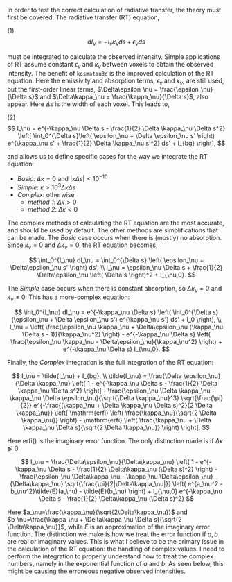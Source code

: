 In order to test the correct calculation of radiative transfer, the theory must first be covered. The radiative transfer (RT) equation,

(1)
$$
dI_\nu = - I_\nu \kappa_\nu ds + \epsilon_\nu ds
$$

must be integrated to calculate the observed intensity. Simple applications of RT assume constant $\epsilon_\nu$ and $\kappa_\nu$ between voxels to obtain the observed intensity. The benefit of `kosmatau3d` is the improved calculation of the RT equation. Here the emissivity and absorption terms, $\epsilon_\nu$ and $\kappa_\nu$, are still used, but the first-order linear terms, $\Delta\epsilon_\nu = \frac{\epsilon_\nu}{\Delta s}$ and $\Delta\kappa_\nu = \frac{\kappa_\nu}{\Delta s}$, also appear. Here $\Delta s$ is the width of each voxel. This leads to,

(2)
$$
I_\nu = e^{-\kappa_\nu \Delta s - \frac{1}{2} \Delta \kappa_\nu \Delta s^2} \left[ \int_0^{\Delta s}\left( \epsilon_\nu + \Delta \epsilon_\nu s' \right) e^{\kappa_\nu s' + \frac{1}{2} \Delta \kappa_\nu s'^2} ds' + I_{bg} \right],
$$

and allows us to define specific cases for the way we integrate the RT equation:

 - *Basic*: $\Delta\kappa = 0$ and $| \kappa \Delta s | < 10^{-10}$
 - *Simple*: $\kappa > 10^3 \Delta \kappa \Delta s$
 - *Complex*: otherwise
   - *method 1*: $\Delta \kappa > 0$
   - *method 2*: $\Delta \kappa < 0$
   

The complex methods of calculating the RT equation are the most accurate, and should be used by default. The other methods are simplifications that can be made. The *Basic* case occurs when there is (mostly) no absorption. Since $\kappa_\nu = 0$ and $\Delta\kappa_\nu = 0$, the RT equation becomes, 

$$
\int_0^{I_\nu} dI_\nu = \int_0^{\Delta s} \left( \epsilon_\nu + \Delta\epsilon_\nu s' \right) ds', \\
I_\nu = \epsilon_\nu \Delta s + \frac{1}{2} \Delta\epsilon_\nu \left( \Delta s \right)^2 + I_{\nu,0}.
$$

The *Simple* case occurs when there is constant absorption, so $\Delta\kappa_\nu = 0$ and $\kappa_\nu \neq 0$. This has a more-complex equation:

$$
\int_0^{I_\nu} dI_\nu = e^{-\kappa_\nu \Delta s} \left( \int_0^{\Delta s} (\epsilon_\nu + \Delta \epsilon_\nu s') e^{\kappa_\nu s'} ds' + I_0 \right), \\
I_\nu = \left( \frac{\epsilon_\nu \kappa_\nu + \Delta\epsilon_\nu (\kappa_\nu \Delta s - 1)}{\kappa_\nu^2} \right) - e^{-\kappa_\nu \Delta s} \left( \frac{\epsilon_\nu \kappa_\nu - \Delta\epsilon_\nu}{\kappa_\nu^2} \right) + e^{-\kappa_\nu \Delta s} I_{\nu,0}.
$$

Finally, the *Complex* integration is the full integration of the RT equation:

$$
I_\nu = \tilde{I_\nu} + I_{bg}, \\
\tilde{I_\nu} = \frac{\Delta \epsilon_\nu}{\Delta \kappa_\nu} \left[ 1 - e^{-\kappa_\nu \Delta s - \frac{1}{2} \Delta \kappa_\nu \Delta s^2} \right] - \frac{\epsilon_\nu \Delta \kappa_\nu - \kappa_\nu \Delta \epsilon_\nu}{\sqrt{\Delta \kappa_\nu}^3} \sqrt{\frac{\pi}{2}} e^{-\frac{(\kappa_\nu + \Delta \kappa_\nu \Delta s)^2}{2 \Delta \kappa_\nu}} \left[ \mathrm{erfi} \left( \frac{\kappa_\nu}{\sqrt{2 \Delta \kappa_\nu}} \right) - \mathrm{erfi} \left( \frac{\kappa_\nu + \Delta \kappa_\nu \Delta s}{\sqrt{2 \Delta \kappa_\nu}} \right) \right].
$$

Here erfi() is the imaginary error function. The only distinction made is if $\Delta\kappa \lessgtr 0$.

$$
I_\nu = \frac{\Delta\epsilon_\nu}{\Delta\kappa_\nu} \left( 1 - e^{-\kappa_\nu \Delta s - \frac{1}{2} \Delta\kappa_\nu (\Delta s)^2} \right) - \frac{\epsilon_\nu \Delta\kappa_\nu - \kappa_\nu \Delta\epsilon_\nu}{\Delta\kappa_\nu} \sqrt{\frac{\pi}{2|\Delta\kappa_\nu|}} \left( e^{a_\nu^2 - b_\nu^2}\tilde{E}(a_\nu) - \tilde{E}(b_\nu) \right) + I_{\nu,0} e^{-\kappa_\nu \Delta s - \frac{1}{2} \Delta\kappa_\nu (\Delta s)^2}
$$

Here $a_\nu=\frac{\kappa_\nu}{\sqrt{2\Delta\kappa_\nu}}$ and $b_\nu=\frac{\kappa_\nu + \Delta\kappa_\nu \Delta s}{\sqrt{2 \Delta\kappa_\nu}}$, while $\tilde{E}$ is an approximation of the imaginary error function. The distinction we make is how we treat the error function if $a,b$ are real or imaginary values. This is what I believe to be the primary issue in the calculation of the RT equation: the handling of complex values. I need to perform the integration to properly understand how to treat the complex numbers, namely in the exponential function of $a$ and $b$. As seen below, this might be causing the erroneous negative observed intensities.